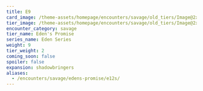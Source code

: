 ```yaml
---
title: E9
card_image: /theme-assets/homepage/encounters/savage/old_tiers/Image@2x.png
tier_image: /theme-assets/homepage/encounters/savage/old_tiers/Image@2x.png
encounter_category: savage
tier_name: Eden's Promise
series_name: Eden Series
weight: 9
tier_weight: 2
coming_soon: false
spoiler: false
expansion: shadowbringers
aliases:
  - /encounters/savage/edens-promise/e12s/
---
```

